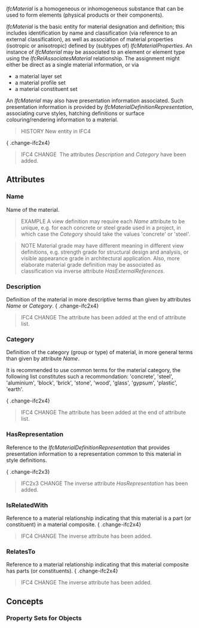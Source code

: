 _IfcMaterial_ is a homogeneous or inhomogeneous substance that can be used to form elements (physical products or their components).

<!-- end of short definition -->


_IfcMaterial_ is the basic entity for material designation and definition; this includes identification by name and classification (via reference to an external classification), as well as association of material properties (isotropic or anisotropic) defined by (subtypes of) _IfcMaterialProperties_. An instance of _IfcMaterial_ may be associated to an element or element type using the _IfcRelAssociatesMaterial_ relationship. The assignment might either be direct as a single material information, or via

* a material layer set
* a material profile set
* a material constituent set

An _IfcMaterial_ may also have presentation information associated. Such presentation information is provided by _IfcMaterialDefinitionRepresentation_, associating curve styles, hatching definitions or surface colouring/rendering information to a material.

> HISTORY New entity in IFC4

{ .change-ifc2x4}
> IFC4 CHANGE  The attributes _Description_ and _Category_ have been added.

## Attributes

### Name
Name of the material.
> EXAMPLE A view definition may require each _Name_ attribute to be unique, e.g. for each concrete or steel grade used in a project, in which case the _Category_ should take the values 'concrete' or 'steel'.

> NOTE Material grade may have different meaning in different view definitions, e.g. strength grade for structural design and analysis, or visible appearance grade in architectural application. Also, more elaborate material grade definition may be associated as classification via inverse attribute _HasExternalReferences_.

### Description
Definition of the material in more descriptive terms than given by attributes _Name_ or _Category_.
{ .change-ifc2x4}
> IFC4 CHANGE The attribute has been added at the end of attribute list.

### Category
Definition of the category (group or type) of material, in more general terms than given by attribute _Name_.

It is recommended to use common terms for the material category, the following list constitutes such a recommondation: 'concrete', 'steel', 'aluminium', 'block', 'brick', 'stone', 'wood', 'glass', 'gypsum', 'plastic', 'earth'.

{ .change-ifc2x4}
> IFC4 CHANGE The attribute has been added at the end of attribute list.

### HasRepresentation
Reference to the _IfcMaterialDefinitionRepresentation_ that provides presentation information to a representation common to this material in style definitions.

{ .change-ifc2x3}
> IFC2x3 CHANGE The inverse attribute _HasRepresentation_ has been added.

### IsRelatedWith
Reference to a material relationship indicating that this material is a part (or constituent) in a material composite.
{ .change-ifc2x4}
> IFC4 CHANGE The inverse attribute has been added.

### RelatesTo
Reference to a material relationship indicating that this material composite has parts (or constituents).
{ .change-ifc2x4}
> IFC4 CHANGE The inverse attribute has been added.

## Concepts

### Property Sets for Objects



